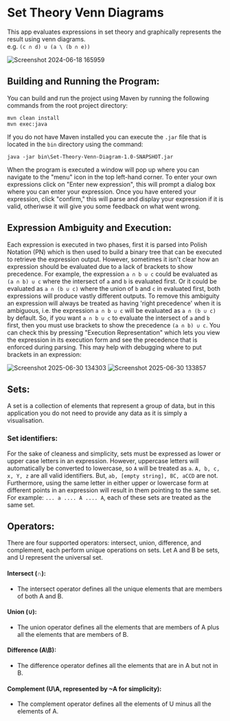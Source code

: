 # Set Theory Venn Diagrams
This app evaluates expressions in set theory and graphically represents the result using venn diagrams.  
e.g. `(c ∩ d) ∪ (a \ (b ∩ e))`  

![Screenshot 2024-06-18 165959](https://github.com/LouisIsbister/set-theory-venn-diagram/assets/104889878/3d77d2b2-20f6-4fb0-b45e-75d6bc1ec99c)


## Building and Running the Program:
You can build and run the project using Maven by running the following commands from the root project directory:  

```
mvn clean install
mvn exec:java
```

If you do not have Maven installed you can execute the `.jar` file that is located in the `bin` directory using the command:  

`java -jar bin\Set-Theory-Venn-Diagram-1.0-SNAPSHOT.jar`  

When the program is executed a window will pop up where you can navigate to the "menu" icon in the top left-hand corner. To enter your own expressions click on "Enter new expression", this will prompt a dialog box where you can enter your expression. Once you have entered your expression, click "confirm," this will parse and display your expression if it is valid, otheriwse it will give you some feedback on what went wrong.


## Expression Ambiguity and Execution:
Each expression is executed in two phases, first it is parsed into Polish Notation (PN) which is then used to build a binary tree that can be executed to retrieve the expression output. However, sometimes it isn't clear how an expression should be evaluated due to a lack of brackets to show precedence. For example, the expression `a ∩ b ∪ c` could be evaluated as `(a ∩ b) ∪ c` where the intersect of `a` and `b` is evaluated first. Or it could be evaluated as `a ∩ (b ∪ c)` where the union of `b` and `c` in evaluated first, both expressions will produce vastly different outputs. To remove this ambiguity an expression will always be treated as having 'right precedence' when it is ambiguous, i.e. the expression `a ∩ b ∪ c` will be evaluated as `a ∩ (b ∪ c)` by default. So, if you want `a ∩ b ∪ c` to evaluate the intersect of `a` and `b` first, then you must use brackets to show the precedence `(a ∩ b) ∪ c`. You can check this by pressing "Execution Representation" which lets you view the expression in its execution form and see the precedence that is enforced during parsing. This may help with debugging where to put brackets in an expression:

![Screenshot 2025-06-30 134303](https://github.com/user-attachments/assets/84f3ffbe-5716-4b26-b6ec-3aea25f5fae2)
![Screenshot 2025-06-30 133857](https://github.com/user-attachments/assets/47909e17-425b-4f7d-a62d-ef0be88024d6)


## Sets:
A set is a collection of elements that represent a group of data, but in this application you do not need to provide any data as it is simply a visualisation.
### Set identifiers:
For the sake of cleaness and simplicity, sets must be expressed as lower or upper case letters in an expression. However, uppercase letters will automatically be converted to lowercase, so `A` will be treated as `a`.
`A, b, c, x, Y, z` are all valid identifiers. But, `ab, [empty string], BC, aCCD` are not. Furthermore, using the same letter in either upper or lowercase form at different points in an expression will result in them pointing to the same set. For example: `... a .... A .... A`, each of these sets are treated as the same set.


## Operators:
There are four supported operators: intersect, union, difference, and complement, each perform unique operations on sets.
Let A and B be sets, and U represent the universal set.
#### Intersect (∩):
- The intersect operator defines all the unique elements that are members of both A and B. 
#### Union (∪):
- The union operator defines all the elements that are members of A plus all the elements that are members of B. 
#### Difference (A\B):
- The difference operator defines all the elements that are in A but not in B. 
#### Complement (U\A, represented by ~A for simplicity):
- The complement operator defines all the elements of U minus all the elements of A.
